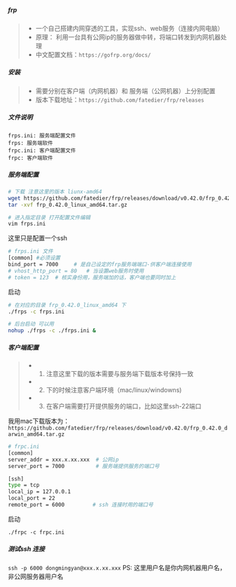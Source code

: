 ##### frp
> - 一个自己搭建内网穿透的工具，实现ssh、web服务（连接内网电脑）
> - 原理： 利用一台具有公网ip的服务器做中转，将端口转发到内网机器处理
> - 中文配置文档：`https://gofrp.org/docs/`

##### 安装
> - 需要分别在客户端（内网机器）和 服务端（公网机器）上分别配置
> - 版本下载地址：`https://github.com/fatedier/frp/releases`

##### 文件说明
```
frps.ini: 服务端配置文件
frps: 服务端软件
frpc.ini: 客户端配置文件
frpc: 客户端软件
```

##### 服务端配置
```bash
# 下载 注意这里的版本 liunx-amd64
wget https://github.com/fatedier/frp/releases/download/v0.42.0/frp_0.42.0_linux_amd64.tar.gz
tar -xvf frp_0.42.0_linux_amd64.tar.gz

# 进入指定目录 打开配置文件编辑
vim frps.ini 
```

这里只是配置一个ssh
```bash
# frps.ini 文件
[common] #必须设置
bind_port = 7000     # 是自己设定的frp服务端端口-供客户端连接使用
# vhost_http_port = 80   # 当设置web服务时使用
# token = 123  # 核实身份用，服务端加的话，客户端也要同时加上
```
启动
```bash
# 在对应的目录 frp_0.42.0_linux_amd64 下
./frps -c frps.ini

# 后台启动 可以用
nohup ./frps -c ./frps.ini &
```

##### 客户端配置
> - 1. 注意这里下载的版本需要与服务端下载版本号保持一致
> - 2. 下的时候注意客户端环境（mac/linux/windowns)
> - 3. 在客户端需要打开提供服务的端口，比如这里ssh-22端口

我用mac下载版本为： `https://github.com/fatedier/frp/releases/download/v0.42.0/frp_0.42.0_darwin_amd64.tar.gz`

```bash
# frpc.ini
[common]
server_addr = xxx.x.xx.xxx  # 公网ip
server_port = 7000          # 服务端提供服务的端口号

[ssh]
type = tcp
local_ip = 127.0.0.1
local_port = 22
remote_port = 6000         # ssh 连接时用的端口号 
```

启动
```
./frpc -c frpc.ini
```

##### 测试ssh 连接
`ssh -p 6000 dongmingyan@xxx.x.xx.xxx`
PS: 这里用户名是你内网机器用户名，非公网服务器用户名









